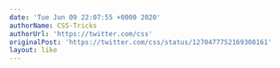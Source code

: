 ```yaml
---
date: 'Tue Jun 09 22:07:55 +0000 2020'
authorName: CSS-Tricks
authorUrl: 'https://twitter.com/css'
originalPost: 'https://twitter.com/css/status/1270477752169308161'
layout: like
---
```

